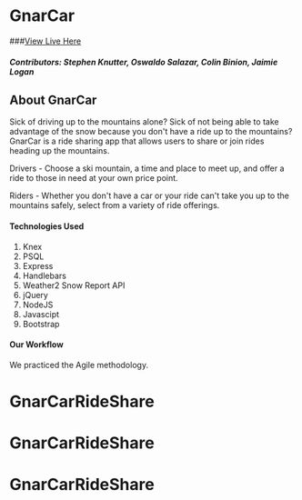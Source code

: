 # GnarCar

###[View Live Here](https://gnarcar.herokuapp.com/)  

##### Contributors: Stephen Knutter, Oswaldo Salazar, Colin Binion, Jaimie Logan

## About GnarCar

Sick of driving up to the mountains alone? Sick of not being able to take advantage of the snow because you don't have a ride up to the mountains? GnarCar is a ride sharing app that allows users to share or join rides heading up the mountains.

Drivers - Choose a ski mountain, a time and place to meet up, and offer a ride to those in need at your own price point.

Riders - Whether you don't have a car or your ride can't take you up to the mountains safely, select from a variety of ride offerings.

#### Technologies Used
1. Knex
2. PSQL
3. Express
4. Handlebars
5. Weather2 Snow Report API
6. jQuery
7. NodeJS
8. Javascipt
9. Bootstrap

#### Our Workflow
We practiced the Agile methodology.
# GnarCarRideShare
# GnarCarRideShare
# GnarCarRideShare
